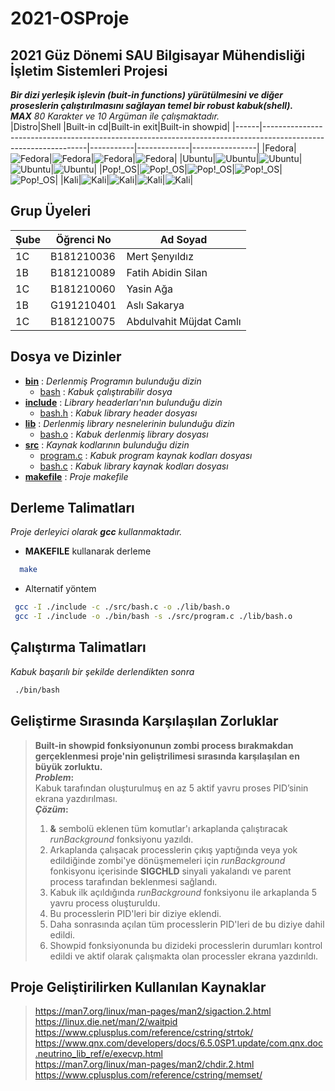 # 2021-OSProje
## 2021 Güz Dönemi SAU Bilgisayar Mühendisliği İşletim Sistemleri Projesi
__*Bir dizi yerleşik işlevin (buit-in functions) yürütülmesini ve diğer proseslerin çalıştırılmasını sağlayan temel bir robust kabuk(shell).*__
<br>
*__MAX__ 80 Karakter ve 10 Argüman ile çalışmaktadır.*
<br>
|Distro|Shell                                                                                                           |Built-in cd|Built-in exit|Built-in showpid|
|------|----------------------------------------------------------------------------------------------------------------|-----------|-------------|----------------|
|Fedora|![Fedora](https://user-images.githubusercontent.com/63149243/145039032-be00fdc2-7245-4696-836c-49b718c1fba2.png)|![Fedora](https://user-images.githubusercontent.com/63149243/145039034-b86daab8-9f11-4f9e-b69a-5c45c3d1db66.png)|![Fedora](https://user-images.githubusercontent.com/63149243/145039037-44c0f245-d00f-4e58-bc02-a1a5f4a34ae9.png)|![Fedora](https://user-images.githubusercontent.com/63149243/145646022-0ae70b5e-bd4a-4764-816d-3dbb2a9ae7d6.png)|
|Ubuntu|![Ubuntu](https://user-images.githubusercontent.com/62845685/145042391-2b2b9804-55e7-4d9e-9107-3d7b626e5b6d.png)|![Ubuntu](https://user-images.githubusercontent.com/62845685/145042396-d49f425f-75ee-4ffc-85e4-d402e49d9647.png)|![Ubuntu](https://user-images.githubusercontent.com/62845685/145042397-728faf6b-d36d-4a34-94c1-22c00459e181.png)|![Ubuntu](https://user-images.githubusercontent.com/62845685/145681088-4bcd8d9a-7c89-437d-b8eb-d1fac933b832.png)|
|Pop!_OS|![Pop!_OS](https://user-images.githubusercontent.com/63149243/145647919-1d1bc37d-b770-4438-a38d-31c15d774e8b.png)|![Pop!_OS](https://user-images.githubusercontent.com/63149243/145647910-2537e8df-e7bd-4632-b372-459a8460a514.png)|![Pop!_OS](https://user-images.githubusercontent.com/63149243/145647913-abdde28d-c1e5-4703-b6b5-2101f946f2f6.png)|![Pop!_OS](https://user-images.githubusercontent.com/63149243/145647915-e4f05540-b2ff-4061-bd57-3c1ff1bc494f.png)|
|Kali|![Kali](https://user-images.githubusercontent.com/63149243/145687917-bd6c5a01-6e23-4483-9047-d00126890ab5.png)|![Kali](https://user-images.githubusercontent.com/63149243/145687915-e10ec1f8-1850-47c3-9653-54399fc94390.png)|![Kali](https://user-images.githubusercontent.com/63149243/145687916-7da5673e-1f7f-40fd-b033-445bec5c2727.png)|![Kali](https://user-images.githubusercontent.com/63149243/145687918-a98aa94c-a33e-4dbf-bde3-8e0943363950.png)|

## Grup Üyeleri
|Şube|Öğrenci No|Ad Soyad                |
|----|----------|------------------------|
|1C  |B181210036 |Mert Şenyıldız         |
|1B  |B181210089 |Fatih Abidin Silan     |
|1C  |B181210060 |Yasin Ağa              |
|1B  |G191210401 |Aslı Sakarya           |
|1C  |B181210075 |Abdulvahit Müjdat Camlı|
## Dosya ve Dizinler
* [__bin__](https://github.com/MertSenyildiz/2021-OSProje/tree/master/bin) : *Derlenmiş Programın bulunduğu dizin*
  + [bash](https://github.com/MertSenyildiz/2021-OSProje/tree/master/bin/bash) : *Kabuk çalıştırabilir dosya*
* [__include__](https://github.com/MertSenyildiz/2021-OSProje/tree/master/include) : *Library headerları'nın bulunduğu dizin*
  + [bash.h](https://github.com/MertSenyildiz/2021-OSProje/tree/master/include/bash.h) : *Kabuk library header dosyası*
* [__lib__](https://github.com/MertSenyildiz/2021-OSProje/tree/master/lib) : *Derlenmiş library nesnelerinin bulunduğu dizin*
  + [bash.o](https://github.com/MertSenyildiz/2021-OSProje/tree/master/lib/bash.o) : *Kabuk derlenmiş library dosyası*
* [__src__](https://github.com/MertSenyildiz/2021-OSProje/tree/master/src) : *Kaynak kodlarının bulunduğu dizin*
  + [program.c](https://github.com/MertSenyildiz/2021-OSProje/tree/master/src/program.c) : *Kabuk program kaynak kodları dosyası*
  + [bash.c](https://github.com/MertSenyildiz/2021-OSProje/tree/master/src/bash.c) : *Kabuk library kaynak kodları dosyası*
* [__makefile__](https://github.com/MertSenyildiz/2021-OSProje/tree/master/makefile) : *Proje makefile*
## Derleme Talimatları
*Proje derleyici olarak __gcc__ kullanmaktadır.*
* __MAKEFILE__ kullanarak derleme
```bash
  make 
```
* Alternatif yöntem
 ```bash
  gcc -I ./include -c ./src/bash.c -o ./lib/bash.o
  gcc -I ./include -o ./bin/bash -s ./src/program.c ./lib/bash.o
 ```
 ## Çalıştırma Talimatları
 *Kabuk başarılı bir şekilde derlendikten sonra*
 ```bash
  ./bin/bash
```
## Geliştirme Sırasında Karşılaşılan Zorluklar
> __Built-in showpid fonksiyonunun zombi process bırakmakdan gerçeklenmesi proje'nin geliştrilimesi sırasında karşılaşılan en büyük zorluktu.__
> <br>
> __*Problem*:__
> <br>
> Kabuk tarafından oluşturulmuş en az 5 aktif yavru proses PID’sinin ekrana yazdırılması.
> <br>
> __*Çözüm*:__
> 1. __&__ sembolü eklenen tüm komutlar'ı arkaplanda çalıştıracak *runBackground* fonksiyonu yazıldı.
> 2. Arkaplanda çalışacak processlerin çıkış yaptığında veya yok edildiğinde zombi'ye dönüşmemeleri için *runBackground* fonkisyonu içerisinde __SIGCHLD__ sinyali yakalandı ve parent process tarafından beklenmesi sağlandı.
> 3. Kabuk ilk açıldığında *runBackground* fonksiyonu ile arkaplanda 5 yavru process oluşturuldu.
> 4. Bu processlerin PID'leri bir diziye eklendi.
> 5. Daha sonrasında açılan tüm processlerin PID'leri de bu diziye dahil edildi.
> 6. Showpid fonksiyonunda bu dizideki processlerin durumları kontrol edildi ve aktif olarak çalışmakta olan processler ekrana yazdırıldı.
## Proje Geliştirilirken Kullanılan Kaynaklar
> https://man7.org/linux/man-pages/man2/sigaction.2.html
> <br>
> https://linux.die.net/man/2/waitpid
> <br>
> https://www.cplusplus.com/reference/cstring/strtok/
> <br>
> https://www.qnx.com/developers/docs/6.5.0SP1.update/com.qnx.doc.neutrino_lib_ref/e/execvp.html
> <br>
> https://man7.org/linux/man-pages/man2/chdir.2.html
> <br>
> https://www.cplusplus.com/reference/cstring/memset/

